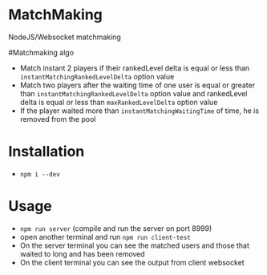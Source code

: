 # MatchMaking
NodeJS/Websocket matchmaking

#Matchmaking algo
- Match instant 2 players if their rankedLevel delta is equal or less than `instantMatchingRankedLevelDelta` option value
- Match two players after the waiting time of one user is equal or greater than `instantMatchingRankedLevelDelta` 
option value and rankedLevel delta is equal or less than `maxRankedLevelDelta` option value
- If the player waited more than `instantMatchingWaitingTime` of time, he is removed from the pool

# Installation
- `npm i --dev`

# Usage
- `npm run server` (compile and run the server on port 8999)
- open another terminal and run `npm run client-test`
- On the server terminal you can see the matched users and those that waited to long and has been removed
- On the client terminal you can see the output from client websocket
